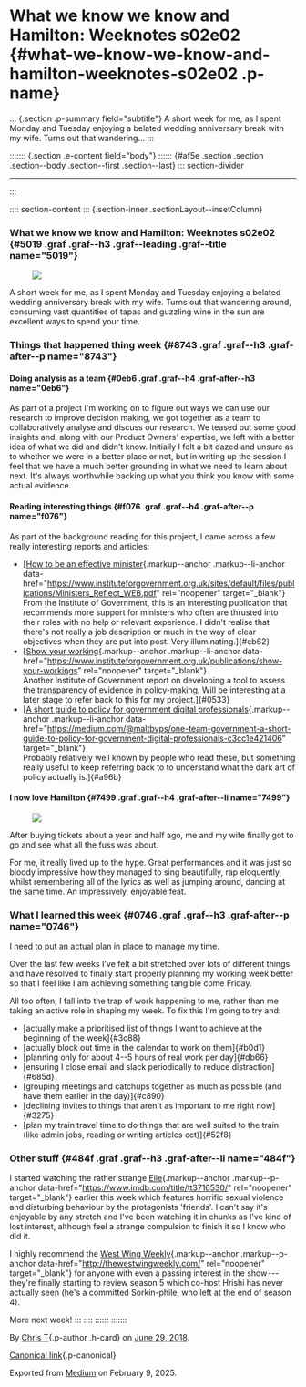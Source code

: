 <div>

# What we know we know and Hamilton: Weeknotes s02e02 {#what-we-know-we-know-and-hamilton-weeknotes-s02e02 .p-name}

</div>

::: {.section .p-summary field="subtitle"}
A short week for me, as I spent Monday and Tuesday enjoying a belated
wedding anniversary break with my wife. Turns out that wandering...
:::

::::::: {.section .e-content field="body"}
:::::: {#af5e .section .section .section--body .section--first .section--last}
::: section-divider

------------------------------------------------------------------------
:::

:::: section-content
::: {.section-inner .sectionLayout--insetColumn}
### What we know we know and Hamilton: Weeknotes s02e02 {#5019 .graf .graf--h3 .graf--leading .graf--title name="5019"}

<figure id="e21c" class="graf graf--figure graf-after--h3">
<img
src="https://cdn-images-1.medium.com/max/800/1*yLINjq4F7zZ12gm8XjT26Q.gif"
class="graf-image" data-image-id="1*yLINjq4F7zZ12gm8XjT26Q.gif"
data-width="478" data-height="264" data-is-featured="true" />
</figure>

A short week for me, as I spent Monday and Tuesday enjoying a belated
wedding anniversary break with my wife. Turns out that wandering around,
consuming vast quantities of tapas and guzzling wine in the sun are
excellent ways to spend your time.

### Things that happened thing week {#8743 .graf .graf--h3 .graf-after--p name="8743"}

#### Doing analysis as a team {#0eb6 .graf .graf--h4 .graf-after--h3 name="0eb6"}

As part of a project I'm working on to figure out ways we can use our
research to improve decision making, we got together as a team to
collaboratively analyse and discuss our research. We teased out some
good insights and, along with our Product Owners' expertise, we left
with a better idea of what we did and didn't know. Initially I felt a
bit dazed and unsure as to whether we were in a better place or not, but
in writing up the session I feel that we have a much better grounding in
what we need to learn about next. It's always worthwhile backing up what
you think you know with some actual evidence.

#### Reading interesting things {#f076 .graf .graf--h4 .graf-after--p name="f076"}

As part of the background reading for this project, I came across a few
really interesting reports and articles:

-   [[How to be an effective
    minister](https://www.instituteforgovernment.org.uk/sites/default/files/publications/Ministers_Reflect_WEB.pdf){.markup--anchor
    .markup--li-anchor
    data-href="https://www.instituteforgovernment.org.uk/sites/default/files/publications/Ministers_Reflect_WEB.pdf"
    rel="noopener" target="_blank"}\
    From the Institute of Government, this is an interesting publication
    that recommends more support for ministers who often are thrusted
    into their roles with no help or relevant experience. I didn't
    realise that there's not really a job description or much in the way
    of clear objectives when they are put into post. Very
    illuminating.]{#cb62}
-   [[Show your
    working](https://www.instituteforgovernment.org.uk/publications/show-your-workings){.markup--anchor
    .markup--li-anchor
    data-href="https://www.instituteforgovernment.org.uk/publications/show-your-workings"
    rel="noopener" target="_blank"}\
    Another Institute of Government report on developing a tool to
    assess the transparency of evidence in policy-making. Will be
    interesting at a later stage to refer back to this for my
    project.]{#0533}
-   [[A short guide to policy for government digital
    professionals](https://medium.com/@maltbyps/one-team-government-a-short-guide-to-policy-for-government-digital-professionals-c3cc1e421406){.markup--anchor
    .markup--li-anchor
    data-href="https://medium.com/@maltbyps/one-team-government-a-short-guide-to-policy-for-government-digital-professionals-c3cc1e421406"
    target="_blank"}\
    Probably relatively well known by people who read these, but
    something really useful to keep referring back to to understand what
    the dark art of policy actually is.]{#a96b}

#### I now love Hamilton {#7499 .graf .graf--h4 .graf-after--li name="7499"}

<figure id="5212" class="graf graf--figure graf-after--h4">
<img
src="https://cdn-images-1.medium.com/max/800/1*KPe8DfGdhYclhpcmC2obDA.gif"
class="graf-image" data-image-id="1*KPe8DfGdhYclhpcmC2obDA.gif"
data-width="268" data-height="165" />
</figure>

After buying tickets about a year and half ago, me and my wife finally
got to go and see what all the fuss was about.

For me, it really lived up to the hype. Great performances and it was
just so bloody impressive how they managed to sing beautifully, rap
eloquently, whilst remembering all of the lyrics as well as jumping
around, dancing at the same time. An impressively, enjoyable feat.

### What I learned this week {#0746 .graf .graf--h3 .graf-after--p name="0746"}

I need to put an actual plan in place to manage my time.

Over the last few weeks I've felt a bit stretched over lots of different
things and have resolved to finally start properly planning my working
week better so that I feel like I am achieving something tangible come
Friday.

All too often, I fall into the trap of work happening to me, rather than
me taking an active role in shaping my week. To fix this I'm going to
try and:

-   [actually make a prioritised list of things I want to achieve at the
    beginning of the week]{#3c88}
-   [actually block out time in the calendar to work on them]{#b0d1}
-   [planning only for about 4--5 hours of real work per day]{#db66}
-   [ensuring I close email and slack periodically to reduce
    distraction]{#685d}
-   [grouping meetings and catchups together as much as possible (and
    have them earlier in the day)]{#c890}
-   [declining invites to things that aren't as important to me right
    now]{#3275}
-   [plan my train travel time to do things that are well suited to the
    train (like admin jobs, reading or writing articles ect)]{#52f8}

### Other stuff {#484f .graf .graf--h3 .graf-after--li name="484f"}

I started watching the rather strange
[Elle](https://www.imdb.com/title/tt3716530/){.markup--anchor
.markup--p-anchor data-href="https://www.imdb.com/title/tt3716530/"
rel="noopener" target="_blank"} earlier this week which features
horrific sexual violence and disturbing behaviour by the protagonists
'friends'. I can't say it's enjoyable by any stretch and I've been
watching it in chunks as I've kind of lost interest, although feel a
strange compulsion to finish it so I know who did it.

I highly recommend the [West Wing
Weekly](http://thewestwingweekly.com/){.markup--anchor .markup--p-anchor
data-href="http://thewestwingweekly.com/" rel="noopener"
target="_blank"} for anyone with even a passing interest in the
show --- they're finally starting to review season 5 which co-host
Hrishi has never actually seen (he's a committed Sorkin-phile, who left
at the end of season 4).

More next week!
:::
::::
::::::
:::::::

By [Chris T](https://medium.com/@ctdesign){.p-author .h-card} on [June
29, 2018](https://medium.com/p/35c720ddfc6f).

[Canonical
link](https://medium.com/@ctdesign/analysis-and-hamilton-weeknotes-s02e02-35c720ddfc6f){.p-canonical}

Exported from [Medium](https://medium.com) on February 9, 2025.
